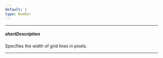 ```yaml
---
default: 1
type: Number
---
```

---
##### shortDescription
Specifies the width of grid lines in pixels.

---
